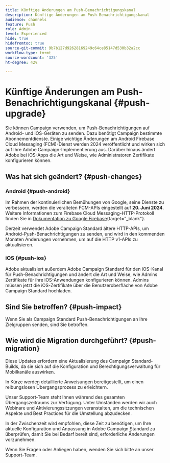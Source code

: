 ```yaml
---
title: Künftige Änderungen am Push-Benachrichtigungskanal
description: Künftige Änderungen am Push-Benachrichtigungskanal
audience: channels
feature: Push
role: Admin
level: Experienced
hide: true
hidefromtoc: true
source-git-commit: 9b7b127d92628169249c64ce85147d530b32a2cc
workflow-type: tm+mt
source-wordcount: '325'
ht-degree: 42%

---
```


# Künftige Änderungen am Push-Benachrichtigungskanal {#push-upgrade}

Sie können Campaign verwenden, um Push-Benachrichtigungen auf Android- und iOS-Geräten zu senden. Dazu benötigt Campaign bestimmte Abonnementdienste. Einige wichtige Änderungen am Android Firebase Cloud Messaging (FCM)-Dienst werden 2024 veröffentlicht und wirken sich auf Ihre Adobe Campaign-Implementierung aus. Darüber hinaus ändert Adobe bei iOS-Apps die Art und Weise, wie Administratoren Zertifikate konfigurieren können.

## Was hat sich geändert? {#push-changes}

### Android {#push-android}

Im Rahmen der kontinuierlichen Bemühungen von Google, seine Dienste zu verbessern, werden die veralteten FCM-APIs eingestellt auf **20. Juni 2024**. Weitere Informationen zum Firebase Cloud Messaging-HTTP-Protokoll finden Sie in [Dokumentation zu Google Firebase](https://firebase.google.com/docs/cloud-messaging/http-server-ref){target="_blank"}.

Derzeit verwendet Adobe Campaign Standard ältere HTTP-APIs, um Android-Push-Benachrichtigungen zu senden, und wird in den kommenden Monaten Änderungen vornehmen, um auf die HTTP v1-APIs zu aktualisieren.

### iOS {#push-ios}

Adobe aktualisiert außerdem Adobe Campaign Standard für den iOS-Kanal für Push-Benachrichtigungen und ändert die Art und Weise, wie Admins Zertifikate für ihre iOS-Anwendungen konfigurieren können. Admins müssen jetzt die iOS-Zertifikate über die Benutzeroberfläche von Adobe Campaign Standard hochladen.

## Sind Sie betroffen? {#push-impact}

Wenn Sie als Campaign Standard Push-Benachrichtigungen an Ihre Zielgruppen senden, sind Sie betroffen.

## Wie wird die Migration durchgeführt? {#push-migration}

Diese Updates erfordern eine Aktualisierung des Campaign Standard-Builds, da sie sich auf die Konfiguration und Berechtigungsverwaltung für Mobilkanäle auswirken.

In Kürze werden detaillierte Anweisungen bereitgestellt, um einen reibungslosen Übergangsprozess zu erleichtern.

Unser Support-Team steht Ihnen während des gesamten Übergangszeitraums zur Verfügung. Unter Umständen werden wir auch Webinare und Aktivierungssitzungen veranstalten, um die technischen Aspekte und Best Practices für die Umstellung abzudecken.

In der Zwischenzeit wird empfohlen, diese Zeit zu benötigen, um Ihre aktuelle Konfiguration und Anpassung in Adobe Campaign Standard zu überprüfen, damit Sie bei Bedarf bereit sind, erforderliche Änderungen vorzunehmen.

Wenn Sie Fragen oder Anliegen haben, wenden Sie sich bitte an unser Support-Team.
